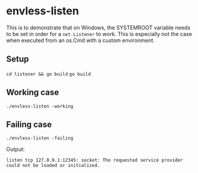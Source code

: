 # envless-listen

This is to demonstrate that on Windows, the SYSTEMROOT variable needs to be set in order for a `net.Listener` to work. This is especially not the case when executed from an os.Cmd with a custom environment.

## Setup

`cd listener && go build`
`go build`

## Working case

`./envless-listen -working`

## Failing case

`./envless-listen -failing`

Output:

`listen tcp 127.0.0.1:12345: socket: The requested service provider could not be loaded or initialized.`
